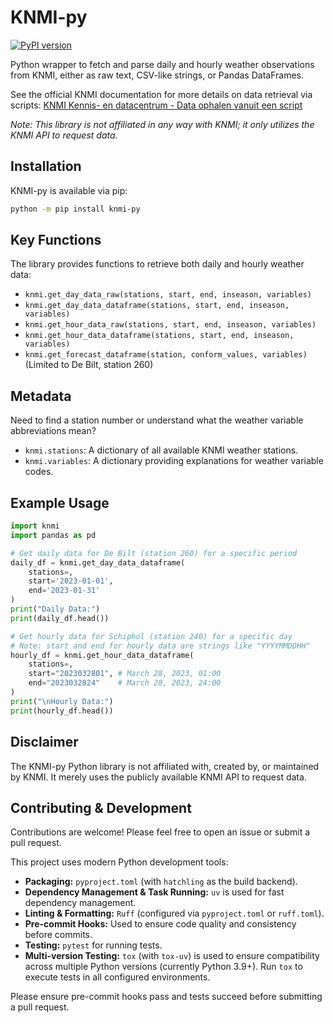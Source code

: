 # KNMI-py

[![PyPI version](https://badge.fury.io/py/knmi-py.svg)](https://badge.fury.io/py/knmi-py)
<!-- Optional: Add a GitHub Actions build status badge once CI is set up -->
<!-- [![Build Status](https://github.com/EnergieID/KNMI-py/actions/workflows/pypi-publish.yml/badge.svg)](https://github.com/EnergieID/KNMI-py/actions/workflows/pypi-publish.yml) -->

Python wrapper to fetch and parse daily and hourly weather observations from KNMI,
either as raw text, CSV-like strings, or Pandas DataFrames.

See the official KNMI documentation for more details on data retrieval via scripts:
[KNMI Kennis- en datacentrum - Data ophalen vanuit een script](http://knmi.nl/kennis-en-datacentrum/achtergrond/data-ophalen-vanuit-een-script)

*Note: This library is not affiliated in any way with KNMI; it only utilizes the KNMI API to request data.*

## Installation

KNMI-py is available via pip:

```bash
python -m pip install knmi-py
```

## Key Functions

The library provides functions to retrieve both daily and hourly weather data:

- `knmi.get_day_data_raw(stations, start, end, inseason, variables)`
- `knmi.get_day_data_dataframe(stations, start, end, inseason, variables)`
- `knmi.get_hour_data_raw(stations, start, end, inseason, variables)`
- `knmi.get_hour_data_dataframe(stations, start, end, inseason, variables)`
- `knmi.get_forecast_dataframe(station, conform_values, variables)` (Limited to De Bilt, station 260)

## Metadata

Need to find a station number or understand what the weather variable abbreviations mean?

- `knmi.stations`: A dictionary of all available KNMI weather stations.
- `knmi.variables`: A dictionary providing explanations for weather variable codes.

## Example Usage

```python
import knmi
import pandas as pd

# Get daily data for De Bilt (station 260) for a specific period
daily_df = knmi.get_day_data_dataframe(
    stations=,
    start='2023-01-01',
    end='2023-01-31'
)
print("Daily Data:")
print(daily_df.head())

# Get hourly data for Schiphol (station 240) for a specific day
# Note: start and end for hourly data are strings like "YYYYMMDDHH"
hourly_df = knmi.get_hour_data_dataframe(
    stations=,
    start="2023032801", # March 28, 2023, 01:00
    end="2023032824"    # March 28, 2023, 24:00
)
print("\nHourly Data:")
print(hourly_df.head())
```

## Disclaimer

The KNMI-py Python library is not affiliated with, created by, or maintained by KNMI. It merely uses the publicly available KNMI API to request data.

## Contributing & Development

Contributions are welcome! Please feel free to open an issue or submit a pull request.

This project uses modern Python development tools:
- **Packaging:** `pyproject.toml` (with `hatchling` as the build backend).
- **Dependency Management & Task Running:** `uv` is used for fast dependency management.
- **Linting & Formatting:** `Ruff` (configured via `pyproject.toml` or `ruff.toml`).
- **Pre-commit Hooks:** Used to ensure code quality and consistency before commits.
- **Testing:** `pytest` for running tests.
- **Multi-version Testing:** `tox` (with `tox-uv`) is used to ensure compatibility across multiple Python versions (currently Python 3.9+). Run `tox` to execute tests in all configured environments.

Please ensure pre-commit hooks pass and tests succeed before submitting a pull request.
